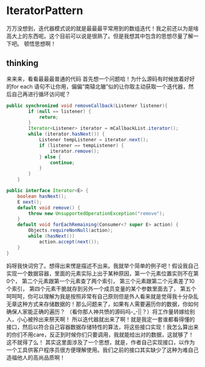 # IteratorPattern
万万没想到，迭代器模式说的就是最最最平常用到的数组迭代！我之前还以为是啥高大上的东西呢。这个目前可以说是很熟了。但是我想其中包含的思想尽量了解一下吧。
顿悟思想啊！
## thinking
来来来，看看最最最普通的代码
首先想一个问题哈！为什么源码有时候放着好好的for each 语句不让你用，偏偏“南辕北辙”似的让你取主动获取一个迭代器，然后自己再进行循环访问呢？
```java
public synchronized void removeCallback(Listener listener){
        if (null == listener) {
            return;
        }
        Iterator<Listener> iterator = mCallbackList.iterator();
        while (iterator.hasNext()) {
            Listener tempListener = iterator.next();
            if (listener == tempListener) {
                iterator.remove();
            } else {
                continue;
            }
        }
    }
```

```java
public interface Iterator<E> {
    boolean hasNext();
    E next();
    default void remove() {
        throw new UnsupportedOperationException("remove");
    }
    default void forEachRemaining(Consumer<? super E> action) {
        Objects.requireNonNull(action);
        while (hasNext())
            action.accept(next());
    }
}
```
妈呀我快词穷了。想得出来愣是描述不出来。我就举个简单的例子吧！假设我自己实现一个数据容器，里面的元素实际上出于某种原因，第一个元素位置实则不在第0个， 第二个元素跟第一个元素查了两个索引， 第三个元素跟第二个元素差了10个索引， 第四个元素干脆就存到另外一个成员变量的某个参数里面去了， 第五个呵呵呵，你可以理解为我是按照非常有自己原则但是外人看来就是觉得我十分杂乱无章这种方式来存储数据的！那么问题来了，如果有人需要遍历你的数据，你如何确保人家能正确的遍历？ （看你那人神共愤的源码吗-_-||？）将工作量转嫁给别人，小心被拎出来祭天啊！
所以迭代器就出来了啊！就是我定一套谁都看得懂的接口，然后以符合自己容器数据存储特性的算法，将这些接口实现！我怎么算出来的你们不用care，反正到时候你们只要调用，我就能给出对的数据，这就够了！
这不就得了么！
其实这里面涉及了一个思想，就是，作者自己实现接口，以作为一个工具供客户程序员很方便理解使用。我们之前的接口其实缺少了这种为难自己造福他人的高尚品质啊！